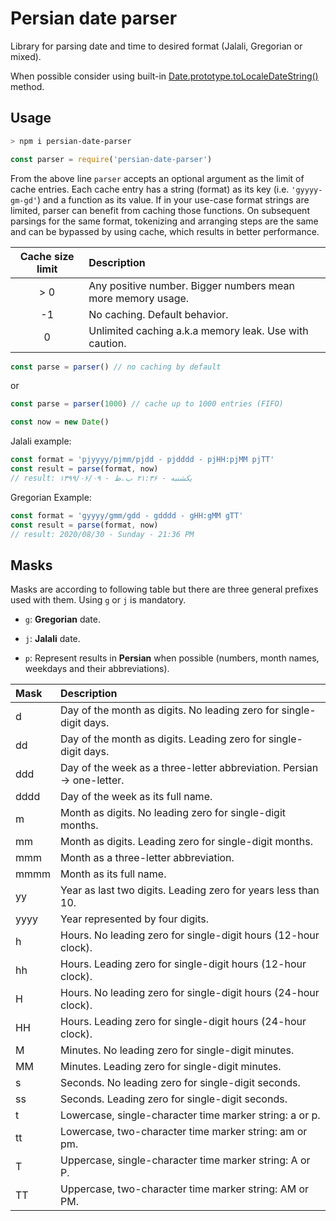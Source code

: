 # Persian date parser

Library for parsing date and time to desired format (Jalali, Gregorian or mixed).

When possible consider using built-in [Date.prototype.toLocaleDateString()](https://developer.mozilla.org/en-US/docs/Web/JavaScript/Reference/Global_Objects/Date/toLocaleDateString#:~:text=The%20toLocaleDateString()%20method%20returns,the%20behavior%20of%20the%20function.) method.

## Usage

```bash
> npm i persian-date-parser
```

```js
const parser = require('persian-date-parser')
```

From the above line `parser` accepts an optional argument as the limit of cache entries. Each cache entry has a string (format) as its key (i.e. `'gyyyy-gm-gd'`) and a function as its value. If in your use-case format strings are limited, parser can benefit from caching those functions. On subsequent parsings for the same format, tokenizing and arranging steps are the same and can be bypassed by using cache, which results in better performance.

| Cache size limit | Description                                                            |
|:----------------:|:-----------------------------------------------------------------------|
| > 0              | Any positive number. Bigger numbers mean more memory usage.            |
| -1               | No caching. Default behavior.                                          |
| 0                | Unlimited caching a.k.a memory leak. Use with caution.                 |

```js
const parse = parser() // no caching by default
```

or

```js
const parse = parser(1000) // cache up to 1000 entries (FIFO)
```

```js
const now = new Date()
```

Jalali example:

```js
const format = 'pjyyyy/pjmm/pjdd - pjdddd - pjHH:pjMM pjTT'
const result = parse(format, now)
// result: ۱۳۹۹/۰۶/۰۹ - یکشنبه - ۲۱:۳۶ ب.ظ
```

Gregorian Example:

```js
const format = 'gyyyy/gmm/gdd - gdddd - gHH:gMM gTT'
const result = parse(format, now)
// result: 2020/08/30 - Sunday - 21:36 PM
```

## Masks

Masks are according to following table but there are three general prefixes used with them. Using `g` or `j` is mandatory.

- `g`: **Gregorian** date.

- `j`: **Jalali** date.

- `p`: Represent results in **Persian** when possible (numbers, month names, weekdays and their abbreviations).

| Mask | Description                                                            |
|:-----|:-----------------------------------------------------------------------|
| d    | Day of the month as digits. No leading zero for single-digit days.     |
| dd   | Day of the month as digits. Leading zero for single-digit days.        |
| ddd  | Day of the week as a three-letter abbreviation. Persian -> one-letter. |
| dddd | Day of the week as its full name.                                      |
| m    | Month as digits. No leading zero for single-digit months.              |
| mm   | Month as digits. Leading zero for single-digit months.                 |
| mmm  | Month as a three-letter abbreviation.                                  |
| mmmm | Month as its full name.                                                |
| yy   | Year as last two digits. Leading zero for years less than 10.          |
| yyyy | Year represented by four digits.                                       |
| h    | Hours. No leading zero for single-digit hours (12-hour clock).         |
| hh   | Hours. Leading zero for single-digit hours (12-hour clock).            |
| H    | Hours. No leading zero for single-digit hours (24-hour clock).         |
| HH   | Hours. Leading zero for single-digit hours (24-hour clock).            |
| M    | Minutes. No leading zero for single-digit minutes.                     |
| MM   | Minutes. Leading zero for single-digit minutes.                        |
| s    | Seconds. No leading zero for single-digit seconds.                     |
| ss   | Seconds. Leading zero for single-digit seconds.                        |
| t    | Lowercase, single-character time marker string: a or p.                |
| tt   | Lowercase, two-character time marker string: am or pm.                 |
| T    | Uppercase, single-character time marker string: A or P.                |
| TT   | Uppercase, two-character time marker string: AM or PM.                 |
